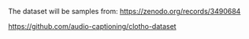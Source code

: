 The dataset will be samples from:
https://zenodo.org/records/3490684

https://github.com/audio-captioning/clotho-dataset
